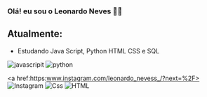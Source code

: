 ### Olá! eu sou o Leonardo Neves ✌🏼
## Atualmente:
- Estudando Java Script, Python HTML CSS e SQL



![javascripit](https://img.shields.io/badge/JavaScript-F7DF1E?style=for-the-badge&logo=javascript&logoColor=black)
![python](https://img.shields.io/badge/Python-14354C?style=for-the-badge&logo=python&logoColor=white)

 <a href:https:www.instagram.com/leonardo_nevess_/?next=%2F> ![Instagram](https://img.shields.io/badge/Instagram-E4405F?style=for-the-badge&logo=instagram&logoColor=white)</a>
![Css](https://img.shields.io/badge/CSS-239120?&style=for-the-badge&logo=css3&logoColor=white)
![HTML](https://img.shields.io/badge/HTML5-E34F26?style=for-the-badge&logo=html5&logoColor=white)   


